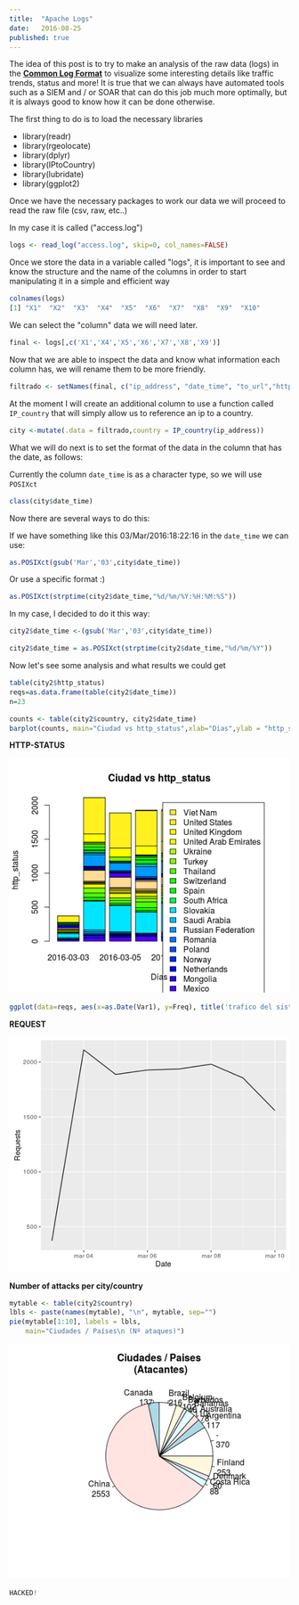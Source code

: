 ```yaml
---
title:  "Apache Logs"
date:   2016-08-25
published: true
---
```


The idea of this post is to try to make an analysis of the raw data (logs) in the [**Common Log Format**](https://en.wikipedia.org/wiki/Common_Log_Format) to visualize some interesting details like traffic trends, status and more! It is true that we can always have automated tools such as a SIEM and / or SOAR that can do this job much more optimally, but it is always good to know how it can be done otherwise.

The first thing to do is to load the necessary libraries 

+ library(readr)
+ library(rgeolocate)
+ library(dplyr)
+ library(IPtoCountry)
+ library(lubridate)
+ library(ggplot2)

Once we have the necessary packages to work our data we will proceed to read the raw file (csv, raw, etc..)

In my case it is called ("access.log")

~~~R
logs <- read_log("access.log", skip=0, col_names=FALSE)
~~~

Once we store the data in a variable called "logs", it is important to see and know the structure and the name of the columns in order to start manipulating it in a simple and efficient way

~~~R
colnames(logs)
[1] "X1"  "X2"  "X3"  "X4"  "X5"  "X6"  "X7"  "X8"  "X9"  "X10"
~~~

We can select the "column" data we will need later.

~~~R
final <- logs[,c('X1','X4','X5','X6','X7','X8','X9')]
~~~

Now that we are able to inspect the data and know what information each column has, we will rename them to be more friendly.

~~~R
filtrado <- setNames(final, c("ip_address", "date_time", "to_url","http_status","client_size","URL", "User-agent"))
~~~

At the moment I will create an additional column to use a function called `IP_country` that will simply allow us to reference an ip to a country.

~~~R
city <-mutate(.data = filtrado,country = IP_country(ip_address))
~~~

What we will do next is to set the format of the data in the column that has the date, as follows: 

Currently the column `date_time` is as a character type, so we will use `POSIXct`
~~~R
class(city$date_time)
~~~

Now there are several ways to do this: 

If we have something like this 03/Mar/2016:18:22:16 in the `date_time` we can use:

~~~R
as.POSIXct(gsub('Mar','03',city$date_time))  
~~~

Or use a specific format :)

~~~R
as.POSIXct(strptime(city2$date_time,"%d/%m/%Y:%H:%M:%S"))
~~~

In my case, I decided to do it this way:

~~~R
city2$date_time <-(gsub('Mar','03',city$date_time))
~~~

~~~R
city2$date_time = as.POSIXct(strptime(city2$date_time,"%d/%m/%Y"))
~~~

Now let's see some analysis and what results we could get 

~~~R
table(city2$http_status)
reqs=as.data.frame(table(city2$date_time))
n=23
~~~

~~~R
counts <- table(city2$country, city2$date_time)
barplot(counts, main="Ciudad vs http_status",xlab="Dias",ylab = "http_status", col=c(topo.colors(n)),legend = rownames(counts)) 
~~~

**HTTP-STATUS**

![](/images/http.png)

~~~R
ggplot(data=reqs, aes(x=as.Date(Var1), y=Freq), title('trafico del sistio')) + geom_line() + xlab('Date') + ylab('Requests')
~~~

**REQUEST**

![](/images/req.png)


**Number of attacks per city/country** 

~~~R
mytable <- table(city2$country)
lbls <- paste(names(mytable), "\n", mytable, sep="")
pie(mytable[1:10], labels = lbls,
    main="Ciudades / Países\n (Nº ataques)")
~~~

![](/images/torta.png)

~~~R
HACKED!
~~~
